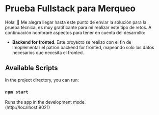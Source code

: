 # Prueba Fullstack para Merqueo
Hola! 👋
Me alegra llegar hasta este punto de enviar la solución para la prueba técnica, es muy gratificante para mi realizar este tipo de retos. A continuación nombraré aspectos para tener en cuenta del desarrollo:

- **Backend for fronted**. Este proyecto se realizo con el fin de imoplementar el patron backend for fronted, mapeando solo los datos necesarios que necesita el fronted.

## Available Scripts

In the project directory, you can run:

### `npm start`

Runs the app in the development mode.\
(http://localhost:9021) 

